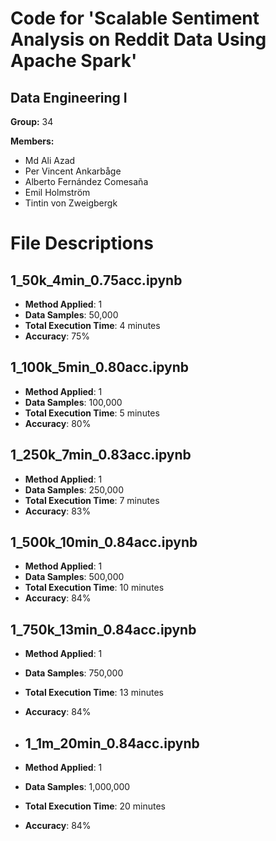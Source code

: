 # Code for 'Scalable Sentiment Analysis on Reddit Data Using Apache Spark'
## Data Engineering I
**Group:** 34

**Members:**

* Md Ali Azad
* Per Vincent Ankarbåge
* Alberto Fernández Comesaña
* Emil Holmström
* Tintin von Zweigbergk

# File Descriptions

## 1_50k_4min_0.75acc.ipynb
- **Method Applied**: 1
- **Data Samples**: 50,000
- **Total Execution Time**: 4 minutes
- **Accuracy**: 75%

## 1_100k_5min_0.80acc.ipynb
- **Method Applied**: 1
- **Data Samples**: 100,000
- **Total Execution Time**: 5 minutes
- **Accuracy**: 80%

## 1_250k_7min_0.83acc.ipynb
- **Method Applied**: 1
- **Data Samples**: 250,000
- **Total Execution Time**: 7 minutes
- **Accuracy**: 83%

## 1_500k_10min_0.84acc.ipynb
- **Method Applied**: 1
- **Data Samples**: 500,000
- **Total Execution Time**: 10 minutes
- **Accuracy**: 84%

## 1_750k_13min_0.84acc.ipynb
- **Method Applied**: 1
- **Data Samples**: 750,000
- **Total Execution Time**: 13 minutes
- **Accuracy**: 84%

- ## 1_1m_20min_0.84acc.ipynb
- **Method Applied**: 1
- **Data Samples**: 1,000,000
- **Total Execution Time**: 20 minutes
- **Accuracy**: 84%
